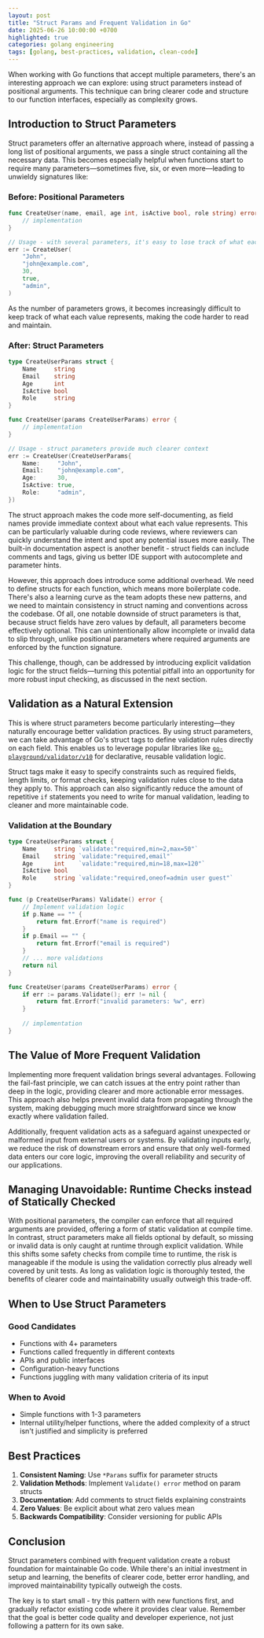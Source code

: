 ```yaml
---
layout: post
title: "Struct Params and Frequent Validation in Go"
date: 2025-06-26 10:00:00 +0700
highlighted: true
categories: golang engineering
tags: [golang, best-practices, validation, clean-code]
---
```


When working with Go functions that accept multiple parameters, there's an interesting approach we can explore: using struct parameters instead of positional arguments. This technique can bring clearer code and structure to our function interfaces, especially as complexity grows.

## Introduction to Struct Parameters

Struct parameters offer an alternative approach where, instead of passing a long list of positional arguments, we pass a single struct containing all the necessary data. This becomes especially helpful when functions start to require many parameters—sometimes five, six, or even more—leading to unwieldy signatures like:

### Before: Positional Parameters
```go
func CreateUser(name, email, age int, isActive bool, role string) error {
    // implementation
}

// Usage - with several parameters, it's easy to lose track of what each value means
err := CreateUser(
    "John",
    "john@example.com",
    30,
    true,
    "admin",
)
```
As the number of parameters grows, it becomes increasingly difficult to keep track of what each value represents, making the code harder to read and maintain.

### After: Struct Parameters
```go
type CreateUserParams struct {
    Name     string
    Email    string
    Age      int
    IsActive bool
    Role     string
}

func CreateUser(params CreateUserParams) error {
    // implementation
}

// Usage - struct parameters provide much clearer context
err := CreateUser(CreateUserParams{
    Name:     "John",
    Email:    "john@example.com",
    Age:      30,
    IsActive: true,
    Role:     "admin",
})
```

The struct approach makes the code more self-documenting, as field names provide immediate context about what each value represents. This can be particularly valuable during code reviews, where reviewers can quickly understand the intent and spot any potential issues more easily. The built-in documentation aspect is another benefit - struct fields can include comments and tags, giving us better IDE support with autocomplete and parameter hints.

However, this approach does introduce some additional overhead. We need to define structs for each function, which means more boilerplate code. There's also a learning curve as the team adopts these new patterns, and we need to maintain consistency in struct naming and conventions across the codebase. Of all, one notable downside of struct parameters is that, because struct fields have zero values by default, all parameters become effectively optional. This can unintentionally allow incomplete or invalid data to slip through, unlike positional parameters where required arguments are enforced by the function signature.

This challenge, though, can be addressed by introducing explicit validation logic for the struct fields—turning this potential pitfall into an opportunity for more robust input checking, as discussed in the next section.

## Validation as a Natural Extension

This is where struct parameters become particularly interesting—they naturally encourage better validation practices. By using struct parameters, we can take advantage of Go's struct tags to define validation rules directly on each field. This enables us to leverage popular libraries like [`go-playground/validator/v10`](https://github.com/go-playground/validator) for declarative, reusable validation logic.

Struct tags make it easy to specify constraints such as required fields, length limits, or format checks, keeping validation rules close to the data they apply to. This approach can also significantly reduce the amount of repetitive `if` statements you need to write for manual validation, leading to cleaner and more maintainable code.

### Validation at the Boundary

```go
type CreateUserParams struct {
    Name     string `validate:"required,min=2,max=50"`
    Email    string `validate:"required,email"`
    Age      int    `validate:"required,min=18,max=120"`
    IsActive bool
    Role     string `validate:"required,oneof=admin user guest"`
}

func (p CreateUserParams) Validate() error {
    // Implement validation logic
    if p.Name == "" {
        return fmt.Errorf("name is required")
    }
    if p.Email == "" {
        return fmt.Errorf("email is required")
    }
    // ... more validations
    return nil
}

func CreateUser(params CreateUserParams) error {
    if err := params.Validate(); err != nil {
        return fmt.Errorf("invalid parameters: %w", err)
    }
    
    // implementation
}
```

## The Value of More Frequent Validation

Implementing more frequent validation brings several advantages. Following the fail-fast principle, we can catch issues at the entry point rather than deep in the logic, providing clearer and more actionable error messages. This approach also helps prevent invalid data from propagating through the system, making debugging much more straightforward since we know exactly where validation failed.

Additionally, frequent validation acts as a safeguard against unexpected or malformed input from external users or systems. By validating inputs early, we reduce the risk of downstream errors and ensure that only well-formed data enters our core logic, improving the overall reliability and security of our applications.

## Managing Unavoidable: Runtime Checks instead of Statically Checked

With positional parameters, the compiler can enforce that all required arguments are provided, offering a form of static validation at compile time. In contrast, struct parameters make all fields optional by default, so missing or invalid data is only caught at runtime through explicit validation. While this shifts some safety checks from compile time to runtime, the risk is manageable if the module is using the validation correctly plus already well covered by unit tests. As long as validation logic is thoroughly tested, the benefits of clearer code and maintainability usually outweigh this trade-off.

## When to Use Struct Parameters

### Good Candidates
- Functions with 4+ parameters
- Functions called frequently in different contexts
- APIs and public interfaces
- Configuration-heavy functions
- Functions juggling with many validation criteria of its input

### When to Avoid
- Simple functions with 1-3 parameters
- Internal utility/helper functions, where the added complexity of a struct isn't justified and simplicity is preferred

## Best Practices

1. **Consistent Naming**: Use `*Params` suffix for parameter structs
2. **Validation Methods**: Implement `Validate() error` method on param structs
3. **Documentation**: Add comments to struct fields explaining constraints
4. **Zero Values**: Be explicit about what zero values mean
5. **Backwards Compatibility**: Consider versioning for public APIs

## Conclusion

Struct parameters combined with frequent validation create a robust foundation for maintainable Go code. While there's an initial investment in setup and learning, the benefits of clearer code, better error handling, and improved maintainability typically outweigh the costs.

The key is to start small - try this pattern with new functions first, and gradually refactor existing code where it provides clear value. Remember that the goal is better code quality and developer experience, not just following a pattern for its own sake.
